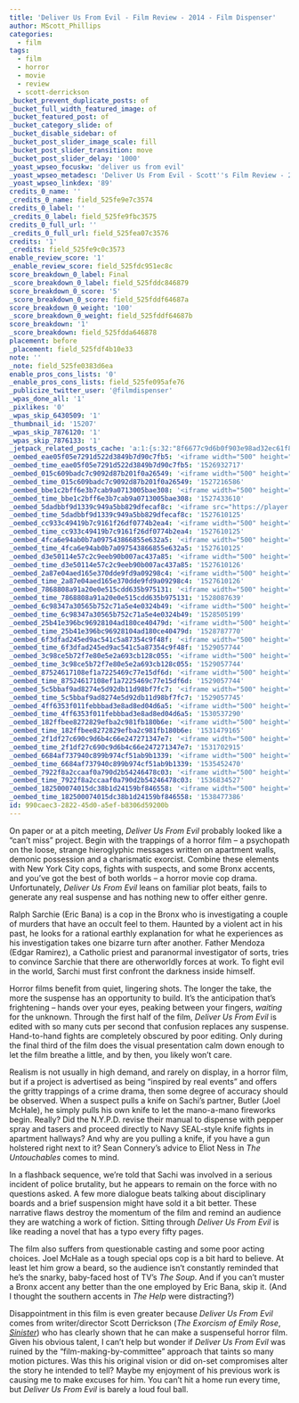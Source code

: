 ```yaml
---
title: 'Deliver Us From Evil - Film Review - 2014 - Film Dispenser'
author: MScott_Phillips
categories:
  - film
tags:
  - film
  - horror
  - movie
  - review
  - scott-derrickson
_bucket_prevent_duplicate_posts: of
_bucket_full_width_featured_image: of
_bucket_featured_post: of
_bucket_category_slide: of
_bucket_disable_sidebar: of
_bucket_post_slider_image_scale: fill
_bucket_post_slider_transition: move
_bucket_post_slider_delay: '1000'
_yoast_wpseo_focuskw: 'deliver us from evil'
_yoast_wpseo_metadesc: 'Deliver Us From Evil - Scott''s Film Review - 2014'
_yoast_wpseo_linkdex: '89'
credits_0_name: ''
_credits_0_name: field_525fe9e7c3574
credits_0_label: ''
_credits_0_label: field_525fe9fbc3575
credits_0_full_url: ''
_credits_0_full_url: field_525fea07c3576
credits: '1'
_credits: field_525fe9c0c3573
enable_review_score: '1'
_enable_review_score: field_525fdc951ec8c
score_breakdown_0_label: Final
_score_breakdown_0_label: field_525fddc846879
score_breakdown_0_score: '5'
_score_breakdown_0_score: field_525fddf64687a
score_breakdown_0_weight: '100'
_score_breakdown_0_weight: field_525fddf64687b
score_breakdown: '1'
_score_breakdown: field_525fdda646878
placement: before
_placement: field_525fdf4b10e33
note: ''
_note: field_525fe0383d6ea
enable_pros_cons_lists: '0'
_enable_pros_cons_lists: field_525fe095afe76
_publicize_twitter_user: '@filmdispenser'
_wpas_done_all: '1'
_pixlikes: '0'
_wpas_skip_6430509: '1'
_thumbnail_id: '15207'
_wpas_skip_7876120: '1'
_wpas_skip_7876133: '1'
_jetpack_related_posts_cache: 'a:1:{s:32:"8f6677c9d6b0f903e98ad32ec61f8deb";a:2:{s:7:"expires";i:1511882524;s:7:"payload";a:3:{i:0;a:1:{s:2:"id";i:26091;}i:1;a:1:{s:2:"id";i:26472;}i:2;a:1:{s:2:"id";i:5130;}}}}'
_oembed_eae05f05e7291d522d3849b7d90c7fb5: '<iframe width="500" height="281" src="https://www.youtube.com/embed/9teNKmm9R3k?start=3&feature=oembed" frameborder="0" allow="autoplay; encrypted-media" allowfullscreen></iframe>'
_oembed_time_eae05f05e7291d522d3849b7d90c7fb5: '1526932717'
_oembed_015c609badc7c9092d87b201f0a26549: '<iframe width="500" height="281" src="https://www.youtube.com/embed/dkhBDhQ4OxM?feature=oembed" frameborder="0" allow="autoplay; encrypted-media" allowfullscreen></iframe>'
_oembed_time_015c609badc7c9092d87b201f0a26549: '1527216586'
_oembed_bbe1c2bff6e3b7cab9a0713005bae308: '<iframe width="500" height="281" src="https://www.youtube.com/embed/_DTbx7c7ez8?feature=oembed" frameborder="0" allow="autoplay; encrypted-media" allowfullscreen></iframe>'
_oembed_time_bbe1c2bff6e3b7cab9a0713005bae308: '1527433610'
_oembed_5dadbbf9d1339c949a5bb829dfecaf8c: '<iframe src="https://player.vimeo.com/video/8386027?app_id=122963" width="500" height="281" frameborder="0" title="Alien for Christmas" webkitallowfullscreen mozallowfullscreen allowfullscreen></iframe>'
_oembed_time_5dadbbf9d1339c949a5bb829dfecaf8c: '1527610125'
_oembed_cc933c49419b7c9161f26df0774b2ea4: '<iframe width="500" height="281" src="https://www.youtube.com/embed/vzVhPCMAxWQ?feature=oembed" frameborder="0" allow="autoplay; encrypted-media" allowfullscreen></iframe>'
_oembed_time_cc933c49419b7c9161f26df0774b2ea4: '1527610125'
_oembed_4fca6e94ab0b7a097543866855e632a5: '<iframe width="500" height="281" src="https://www.youtube.com/embed/gXg2_yExgVY?feature=oembed" frameborder="0" allow="autoplay; encrypted-media" allowfullscreen></iframe>'
_oembed_time_4fca6e94ab0b7a097543866855e632a5: '1527610125'
_oembed_d3e50114e57c2c9eeb90b007ac437a85: '<iframe width="500" height="281" src="https://www.youtube.com/embed/ab0pd9oNf7Q?feature=oembed" frameborder="0" allow="autoplay; encrypted-media" allowfullscreen></iframe>'
_oembed_time_d3e50114e57c2c9eeb90b007ac437a85: '1527610126'
_oembed_2a87e04aed165e370dde9fd9a09298c4: '<iframe width="500" height="281" src="https://www.youtube.com/embed/wBf0xLj7FhU?feature=oembed" frameborder="0" allow="autoplay; encrypted-media" allowfullscreen></iframe>'
_oembed_time_2a87e04aed165e370dde9fd9a09298c4: '1527610126'
_oembed_7868808a91a20e0e515cdd635b975131: '<iframe width="500" height="281" src="https://www.youtube.com/embed/PEZ2r1YGKSA?feature=oembed" frameborder="0" allow="autoplay; encrypted-media" allowfullscreen></iframe>'
_oembed_time_7868808a91a20e0e515cdd635b975131: '1528087639'
_oembed_6c98347a30565b752c71a5e4e0324b49: '<iframe width="500" height="281" src="https://www.youtube.com/embed/FhwktRDG_aQ?feature=oembed" frameborder="0" allow="autoplay; encrypted-media" allowfullscreen></iframe>'
_oembed_time_6c98347a30565b752c71a5e4e0324b49: '1528505199'
_oembed_25b41e396bc96928104ad180ce40479d: '<iframe width="500" height="281" src="https://www.youtube.com/embed/MFWF9dU5Zc0?feature=oembed" frameborder="0" allow="autoplay; encrypted-media" allowfullscreen></iframe>'
_oembed_time_25b41e396bc96928104ad180ce40479d: '1528787770'
_oembed_6f3dfad245ed9ac541c5a87354c9f48f: '<iframe width="500" height="281" src="https://www.youtube.com/embed/rTMINaybeyE?feature=oembed" frameborder="0" allow="autoplay; encrypted-media" allowfullscreen></iframe>'
_oembed_time_6f3dfad245ed9ac541c5a87354c9f48f: '1529057744'
_oembed_3c98ce5b72f7e80e5e2a693cb128c055: '<iframe width="500" height="281" src="https://www.youtube.com/embed/j7RHHPN4gII?feature=oembed" frameborder="0" allow="autoplay; encrypted-media" allowfullscreen></iframe>'
_oembed_time_3c98ce5b72f7e80e5e2a693cb128c055: '1529057744'
_oembed_87524617108ef1a7225469c77e15df6d: '<iframe width="500" height="281" src="https://www.youtube.com/embed/bP8vCXPo-BA?feature=oembed" frameborder="0" allow="autoplay; encrypted-media" allowfullscreen></iframe>'
_oembed_time_87524617108ef1a7225469c77e15df6d: '1529057744'
_oembed_5c5bbaf9ad8274e5d92db11d98bf7fc7: '<iframe width="500" height="281" src="https://www.youtube.com/embed/yqAS2lPISa8?feature=oembed" frameborder="0" allow="autoplay; encrypted-media" allowfullscreen></iframe>'
_oembed_time_5c5bbaf9ad8274e5d92db11d98bf7fc7: '1529057745'
_oembed_4ff6353f011febbbad3e8ad8ed04d6a5: '<iframe width="500" height="281" src="https://www.youtube.com/embed/HikYI0jIAwU?feature=oembed" frameborder="0" allow="autoplay; encrypted-media" allowfullscreen></iframe>'
_oembed_time_4ff6353f011febbbad3e8ad8ed04d6a5: '1530537290'
_oembed_182ffbee8272829efba2c981fb180b6e: '<iframe width="500" height="281" src="https://www.youtube.com/embed/Seg_yBYPjG4?feature=oembed" frameborder="0" allow="autoplay; encrypted-media" allowfullscreen></iframe>'
_oembed_time_182ffbee8272829efba2c981fb180b6e: '1531479165'
_oembed_2f1df27c690c9d6b4c66e247271347e7: '<iframe width="500" height="281" src="https://www.youtube.com/embed/9XxLHyzsB_Q?feature=oembed" frameborder="0" allow="autoplay; encrypted-media" allowfullscreen></iframe>'
_oembed_time_2f1df27c690c9d6b4c66e247271347e7: '1531702915'
_oembed_6684af737940c899b974cf51ab9b1339: '<iframe width="500" height="281" src="https://www.youtube.com/embed/gp-8oB53P7k?feature=oembed" frameborder="0" allow="autoplay; encrypted-media" allowfullscreen></iframe>'
_oembed_time_6684af737940c899b974cf51ab9b1339: '1535452470'
_oembed_7922f8a2ccaaf0a790d2b54246478c03: '<iframe width="500" height="281" src="https://www.youtube.com/embed/AWvUNABT8sg?feature=oembed" frameborder="0" allow="autoplay; encrypted-media" allowfullscreen></iframe>'
_oembed_time_7922f8a2ccaaf0a790d2b54246478c03: '1536834527'
_oembed_182500074015dc38b1d24159bf846558: '<iframe width="500" height="281" src="https://www.youtube.com/embed/USPd0vX2sdc?feature=oembed" frameborder="0" allow="autoplay; encrypted-media" allowfullscreen></iframe>'
_oembed_time_182500074015dc38b1d24159bf846558: '1538477386'
id: 990caec3-2822-45d0-a5ef-b8306d59200b
---
```

<p>On paper or at a pitch meeting, <i>Deliver Us From Evil</i> probably looked like a “can’t miss” project. Begin with the trappings of a horror film – a psychopath on the loose, strange hieroglyphic messages written on apartment walls, demonic possession and a charismatic exorcist. Combine these elements with New York City cops, fights with suspects, and some Bronx accents, and you’ve got the best of both worlds – a horror movie cop drama. Unfortunately, <i>Deliver Us From Evil</i> leans on familiar plot beats, fails to generate any real suspense and has nothing new to offer either genre.</p>
<p>Ralph Sarchie (Eric Bana) is a cop in the Bronx who is investigating a couple of murders that have an occult feel to them. Haunted by a violent act in his past, he looks for a rational earthly explanation for what he experiences as his investigation takes one bizarre turn after another. Father Mendoza (Edgar Ramirez), a Catholic priest and paranormal investigator of sorts, tries to convince Sarchie that there are otherworldly forces at work. To fight evil in the world, Sarchi must first confront the darkness inside himself.</p>
<p>Horror films benefit from quiet, lingering shots. The longer the take, the more the suspense has an opportunity to build. It’s the anticipation that’s frightening – hands over your eyes, peaking between your fingers, <i>waiting</i> for the unknown. Through the first half of the film, <i>Deliver Us From Evil</i> is edited with so many cuts per second that confusion replaces any suspense. Hand-to-hand fights are completely obscured by poor editing. Only during the final third of the film does the visual presentation calm down enough to let the film breathe a little, and by then, you likely won’t care.</p>
<p>Realism is not usually in high demand, and rarely on display, in a horror film, but if a project is advertised as being “inspired by real events” and offers the gritty trappings of a crime drama, then some degree of accuracy should be observed. When a suspect pulls a knife on Sachi’s partner, Butler (Joel McHale), he simply pulls his own knife to let the mano-a-mano fireworks begin. Really? Did the N.Y.P.D. revise their manual to dispense with pepper spray and tasers and proceed directly to Navy SEAL-style knife fights in apartment hallways? And why are you pulling a knife, if you have a gun holstered right next to it? Sean Connery’s advice to Eliot Ness in <i>The Untouchables</i> comes to mind.</p>
<p>In a flashback sequence, we’re told that Sachi was involved in a serious incident of police brutality, but he appears to remain on the force with no questions asked. A few more dialogue beats talking about disciplinary boards and a brief suspension might have sold it a bit better. These narrative flaws destroy the momentum of the film and remind an audience they are watching a work of fiction. Sitting through <i>Deliver Us From Evil</i> is like reading a novel that has a typo every fifty pages.</p>
<p>The film also suffers from questionable casting and some poor acting choices. Joel McHale as a tough special ops cop is a bit hard to believe. At least let him grow a beard, so the audience isn’t constantly reminded that he’s the snarky, baby-faced host of TV’s <i>The Soup</i>. And if you can’t muster a Bronx accent any better than the one employed by Eric Bana, skip it. (And I thought the southern accents in <i>The Help</i> were distracting?)</p>
<p>Disappointment in this film is even greater because <i>Deliver Us From Evil</i> comes from writer/director Scott Derrickson (<i>The Exorcism of Emily Rose</i>, <a title="Sinister Screening and Q&amp;A" href="http://www.squatch.in/sinister-screening-and-qa/" target="_blank"><i>Sinister</i></a>) who has clearly shown that he can make a suspenseful horror film. Given his obvious talent, I can’t help but wonder if <i>Deliver Us From Evil</i> was ruined by the “film-making-by-committee” approach that taints so many motion pictures. Was this his original vision or did on-set compromises alter the story he intended to tell? Maybe my enjoyment of his previous work is causing me to make excuses for him. You can’t hit a home run every time, but <i>Deliver Us From Evil</i> is barely a loud foul ball.</p>
